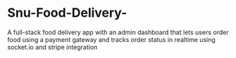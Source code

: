 # Snu-Food-Delivery-
A full-stack food delivery app with an admin dashboard that lets users order food using a payment gateway and tracks order status in realtime using socket.io and stripe integration
